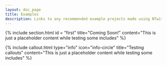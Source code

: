 ```yaml
---
layout: doc_page
title: Examples
description: Links to any recommended example projects made using NTwitch
---
```


{% 
include section.html
id = "first"
title="Coming Soon!"
content="This is just a placeholder content while testing some includes" 
%}

{% 
include callout.html
type="info"
icon="info-circle"
title="Testing callouts"
content="This is just a placeholder content while testing some includes" 
%}

<!--{% 
include code.html
title="Code title test"
lang="cs"
content="var client = new TwitchChatClient(new TwitchChatConfig
{
	LogLevel = LogSeverity.Info
});" 
%}-->